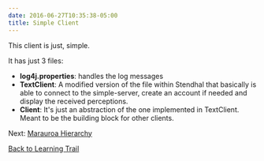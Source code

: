 ```yaml
---
date: 2016-06-27T10:35:38-05:00
title: Simple Client
---
```

This client is just, simple.

It has just 3 files:

* **log4j.properties**: handles the log messages
* **TextClient**: A modified version of the file within Stendhal that basically is able to connect to the simple-server, create an account if needed and display the received perceptions.
* **Client**: It's just an abstraction of the one implemented in TextClient. Meant to be the building block for other clients.

Next: [Marauroa Hierarchy ](/developer/Marauroa_Hierarchy/)

[Back to Learning Trail](/developer/start)


